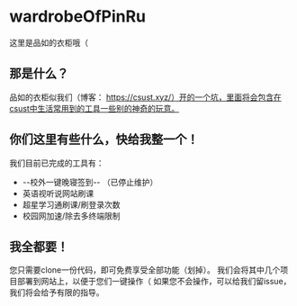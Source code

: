 # wardrobeOfPinRu
这里是品如的衣柜哦（
## 那是什么？
品如的衣柜似我们（博客： https://csust.xyz/）开的一个坑，里面将会包含在csust中生活常用到的工具一些别的神奇的玩意。
## 你们这里有些什么，快给我整一个！
我们目前已完成的工具有：
- --校外一键晚寝签到-- （已停止维护）
- 英语视听说网站刷课
- 超星学习通刷课/刷登录次数
- 校园网加速/除去多终端限制
## 我全都要！
您只需要clone一份代码，即可免费享受全部功能（划掉）。
我们会将其中几个项目部署到网站上，以便于您们一键操作（
如果您不会操作，可以给我们留issue，我们将会给予有限的指导。
